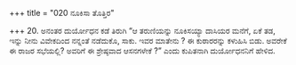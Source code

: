 +++
title = "020 ನೂಕಿಸಾ ತೊತ್ತಿರ"

+++
20. ಅನಂತರ ದುರ್ಯೋಧನ ಕಡೆ ತಿರುಗಿ “ಆ ತರುಣಿಯನ್ನು ನೂಕಿಸಯ್ಯಾ ದಾಸಿಯರ ಮನೆಗೆ, ಏಕೆ ತಡ, ಇನ್ನು ನೀನು ವಿವೇಕದಿಂದ ನನ್ನಂತೆ ನಡೆದುಕೊ, ಸಾಕು. ಇವರ ಮಾತೇನು ? ಈ ಕುಠಾರರನ್ನು ಕಳುಹಿಸಿ ಬಿಡು. ಅವರೇಕೆ ಈ ರಾಜರ ಸಭೆಯಲ್ಲಿ? ಅವರಿಗೆ ಈ ಶ್ರೇಷ್ಠವಾದ ಆಸನಗಳೇಕೆ ?” ಎಂದು ಕುಪಿತನಾಗಿ ದುರ್ಯೋಧನನಿಗೆ ಹೇಳಿದ.